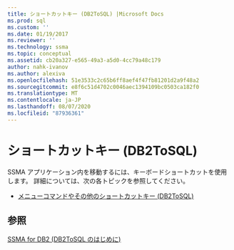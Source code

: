 ```yaml
---
title: ショートカットキー (DB2ToSQL) |Microsoft Docs
ms.prod: sql
ms.custom: ''
ms.date: 01/19/2017
ms.reviewer: ''
ms.technology: ssma
ms.topic: conceptual
ms.assetid: cb20a327-e565-49a3-a5d0-4cc79a48c179
author: nahk-ivanov
ms.author: alexiva
ms.openlocfilehash: 51e3533c2c65b6ff8aef4f47fb81201d2a9f48a2
ms.sourcegitcommit: e8f6c51d4702c0046aec1394109bc0503ca182f0
ms.translationtype: MT
ms.contentlocale: ja-JP
ms.lasthandoff: 08/07/2020
ms.locfileid: "87936361"
---
```

# <a name="shortcut-keys-db2tosql"></a>ショートカットキー (DB2ToSQL)
SSMA アプリケーション内を移動するには、キーボードショートカットを使用します。 詳細については、次の各トピックを参照してください。  
  
-   [メニューコマンドやその他のショートカットキー &#40;DB2ToSQL&#41;](../../ssma/db2/menu-commands-and-other-shortcut-keys-db2tosql.md)  
  
## <a name="see-also"></a>参照  
[SSMA for DB2 &#40;DB2ToSQL のはじめに&#41;](../../ssma/db2/getting-started-with-ssma-for-db2-db2tosql.md)  
  
